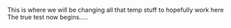 This is where we will be changing all that temp stuff to hopefully work here
The true test now begins.....
